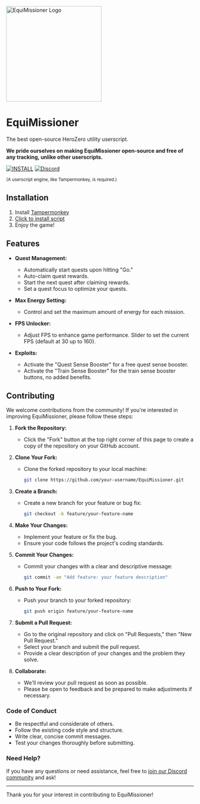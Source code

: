 <img src="https://github.com/lilyprism/EquiMissioner/blob/main/equimissioner.jpg?raw=true" alt="EquiMissioner Logo" width="256px">

# EquiMissioner
The best open-source HeroZero utility userscript.

**We pride ourselves on making EquiMissioner open-source and free of any tracking, unlike other userscripts.**

[![INSTALL](https://img.shields.io/badge/INSTALL-GREEN?style=for-the-badge)](https://raw.githubusercontent.com/lilyprism/EquiMissioner/refs/heads/main/EquiMissioner.user.js)
[![Discord](https://img.shields.io/badge/Join%20our%20Discord-7289DA?style=for-the-badge&logo=discord&logoColor=white)](https://discord.gg/ZEXdQreFxF)

<small>(A userscript engine, like Tampermonkey, is required.)</small>

## Installation

1. Install [Tampermonkey](https://tampermonkey.net/)
2. [Click to install script](https://raw.githubusercontent.com/lilyprism/EquiMissioner/refs/heads/main/EquiMissioner.user.js)
3. Enjoy the game!

## Features

- **Quest Management:**
  - Automatically start quests upon hitting "Go."
  - Auto-claim quest rewards.
  - Start the next quest after claiming rewards.
  - Set a quest focus to optimize your quests.
  
- **Max Energy Setting:**
  - Control and set the maximum amount of energy for each mission.
  
- **FPS Unlocker:**
  - Adjust FPS to enhance game performance. Slider to set the current FPS (default at 30 up to 160).
  
- **Exploits:**
  - Activate the "Quest Sense Booster" for a free quest sense booster.
  - Activate the "Train Sense Booster" for the train sense booster buttons, no added benefits.

## Contributing

We welcome contributions from the community! If you're interested in improving EquiMissioner, please follow these steps:

1. **Fork the Repository:**
   - Click the "Fork" button at the top right corner of this page to create a copy of the repository on your GitHub account.

2. **Clone Your Fork:**
   - Clone the forked repository to your local machine:
     ```bash
     git clone https://github.com/your-username/EquiMissioner.git
     ```
     
3. **Create a Branch:**
   - Create a new branch for your feature or bug fix:
     ```bash
     git checkout -b feature/your-feature-name
     ```

4. **Make Your Changes:**
   - Implement your feature or fix the bug.
   - Ensure your code follows the project's coding standards.

5. **Commit Your Changes:**
   - Commit your changes with a clear and descriptive message:
     ```bash
     git commit -am "Add feature: your feature description"
     ```

6. **Push to Your Fork:**
   - Push your branch to your forked repository:
     ```bash
     git push origin feature/your-feature-name
     ```

7. **Submit a Pull Request:**
   - Go to the original repository and click on "Pull Requests," then "New Pull Request."
   - Select your branch and submit the pull request.
   - Provide a clear description of your changes and the problem they solve.

8. **Collaborate:**
   - We'll review your pull request as soon as possible.
   - Please be open to feedback and be prepared to make adjustments if necessary.

### Code of Conduct

- Be respectful and considerate of others.
- Follow the existing code style and structure.
- Write clear, concise commit messages.
- Test your changes thoroughly before submitting.

### Need Help?

If you have any questions or need assistance, feel free to [join our Discord community](https://discord.gg/ZEXdQreFxF) and ask!

---

Thank you for your interest in contributing to EquiMissioner!
